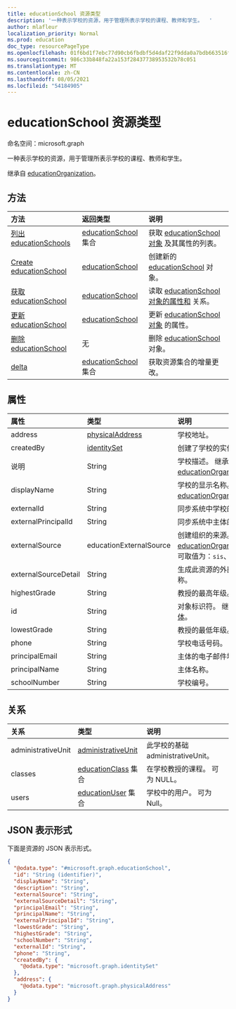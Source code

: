 ```yaml
---
title: educationSchool 资源类型
description: '一种表示学校的资源，用于管理所表示学校的课程、教师和学生。  '
author: mlafleur
localization_priority: Normal
ms.prod: education
doc_type: resourcePageType
ms.openlocfilehash: 01f6bd1f7ebc77d90cb6fbdbf5d4daf22f9dda0a7bdb663516fc51933afc8ca1
ms.sourcegitcommit: 986c33b848fa22a153f28437738953532b78c051
ms.translationtype: MT
ms.contentlocale: zh-CN
ms.lasthandoff: 08/05/2021
ms.locfileid: "54184905"
---
```

# <a name="educationschool-resource-type"></a>educationSchool 资源类型

命名空间：microsoft.graph

一种表示学校的资源，用于管理所表示学校的课程、教师和学生。

继承自 [educationOrganization](../resources/educationorganization.md)。

## <a name="methods"></a>方法

| 方法                                                     | 返回类型                                                   | 说明                                                                                            |
| :--------------------------------------------------------- | :------------------------------------------------------------ | :----------------------------------------------------------------------------------------------------- |
| [列出 educationSchools](../api/educationschool-list.md)    | [educationSchool](../resources/educationschool.md) 集合 | 获取 [educationSchool 对象](../resources/educationschool.md) 及其属性的列表。     |
| [Create educationSchool](../api/educationschool-post.md) | [educationSchool](../resources/educationschool.md)            | 创建新的 [educationSchool](../resources/educationschool.md) 对象。                                |
| [获取 educationSchool](../api/educationschool-get.md)       | [educationSchool](../resources/educationschool.md)            | 读取 [educationSchool 对象的属性和](../resources/educationschool.md) 关系。 |
| [更新 educationSchool](../api/educationschool-update.md) | [educationSchool](../resources/educationschool.md)            | 更新 [educationSchool 对象](../resources/educationschool.md) 的属性。                 |
| [删除 educationSchool](../api/educationschool-delete.md) | 无                                                          | 删除 [educationSchool](../resources/educationschool.md) 对象。                                  |
| [delta](../api/educationschool-delta.md)                   | [educationSchool](../resources/educationschool.md) 集合 | 获取资源集合的增量更改。                                                    |

## <a name="properties"></a>属性

| 属性             | 类型                                               | 说明                                                                                                                                                          |
| :------------------- | :------------------------------------------------- | :------------------------------------------------------------------------------------------------------------------------------------------------------------------- |
| address              | [physicalAddress](../resources/physicaladdress.md) | 学校地址。                                                                                                                                               |
| createdBy            | [identitySet](../resources/identityset.md)         | 创建了学校的实体。                                                                                                                                       |
| 说明          | String                                             | 学校描述。 继承自 [educationOrganization](../resources/educationorganization.md)。                                                             |
| displayName          | String                                             | 学校的显示名称。 继承自 [educationOrganization](../resources/educationorganization.md)。                                                            |
| externalId           | String                                             | 同步系统中学校的 ID。                                                                                                                                      |
| externalPrincipalId  | String                                             | 同步系统中主体的 ID。                                                                                                                                   |
| externalSource       | educationExternalSource                            | 创建组织的来源。 继承自 [educationOrganization](../resources/educationorganization.md)。 可取值为：`sis`、`manual`。 |
| externalSourceDetail | String                                             | 生成此资源的外部源的名称。                                                                                                   |
| highestGrade         | String                                             | 教授的最高年级。                                                                                                                                                |
| id                   | String                                             | 对象标识符。 继承自 [实体](../resources/entity.md)。                                                                                                   |
| lowestGrade          | String                                             | 教授的最低年级。                                                                                                                                                 |
| phone                | String                                             | 学校电话号码。                                                                                                                                              |
| principalEmail       | String                                             | 主体的电子邮件地址。                                                                                                                                      |
| principalName        | String                                             | 主体名称。                                                                                                                                               |
| schoolNumber         | String                                             | 学校编号。                                                                                                                                                       |

## <a name="relationships"></a>关系

| 关系       | 类型                                                        | 说明                                       |
| :----------------- | :---------------------------------------------------------- | :------------------------------------------------ |
| administrativeUnit | [administrativeUnit](../resources/administrativeunit.md)    | 此学校的基础 administrativeUnit。 |
| classes            | [educationClass](../resources/educationclass.md) 集合 | 在学校教授的课程。 可为 NULL。           |
| users              | [educationUser](../resources/educationuser.md) 集合   | 学校中的用户。 可为 Null。                    |

## <a name="json-representation"></a>JSON 表示形式

下面是资源的 JSON 表示形式。

<!-- {
  "blockType": "resource",
  "keyProperty": "id",
  "@odata.type": "microsoft.graph.educationSchool",
  "baseType": "microsoft.graph.educationOrganization",
  "openType": false
}
-->

```json
{
  "@odata.type": "#microsoft.graph.educationSchool",
  "id": "String (identifier)",
  "displayName": "String",
  "description": "String",
  "externalSource": "String",
  "externalSourceDetail": "String",
  "principalEmail": "String",
  "principalName": "String",
  "externalPrincipalId": "String",
  "lowestGrade": "String",
  "highestGrade": "String",
  "schoolNumber": "String",
  "externalId": "String",
  "phone": "String",
  "createdBy": {
    "@odata.type": "microsoft.graph.identitySet"
  },
  "address": {
    "@odata.type": "microsoft.graph.physicalAddress"
  }
}
```
